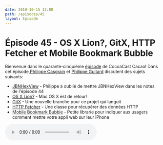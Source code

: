 ```yaml
---
date: 2010-10-15 12:00
path: /episodes/45
layout: Episode
---
```

# Épisode 45 - OS X Lion?, GitX, HTTP Fetcher et Mobile Bookmark Bubble
<p>Bienvenue dans le quarante-cinquième <a href="https://cacaocast.com/media/cacaocast_45.mp3" title="CocoaCast Cacao Episode 45">épisode</a> de CocoaCast Cacao! Dans cet épisode,<a href="http://www.twitter.com/philippec" title="Philippe Casgrain sur Twitter">Philippe Casgrain</a> et <a href="http://www.twitter.com/philippeguitard" title="Philippe Guitard sur Twitter">Philippe Guitard</a> discutent des sujets suivants:</p>
<ul><li><a href="http://www.mactronique.com/showArtMnt.php?type=app&amp;id=32" title="JBNHexView">JBNHexView</a> - Philippe a oublié de mettre JBNHexView dans les notes de l'épisode 44</li>
<li><a href="http://www.macgeneration.com/news/voir/172141/special-event-le-mac-est-de-retour" title="OS X Lion?">OS X Lion?</a> - Mac OS X est de retour!</li>
<li><a href="http://github.com/brotherbard/gitx" title="GitX">GitX</a> - Une nouvelle branche pour ce projet qui languit</li>
<li><a href="http://googlemac.blogspot.com/2010/09/http-fetcher-class-for-mac-os-x-and-ios.html" title="HTTP Fetcher">HTTP Fetcher</a> - Une classe pour récupérer des données HTTP</li>
<li><a href="http://code.google.com/p/mobile-bookmark-bubble/" title="Mobile Bookmark Bubble">Mobile Bookmark Bubble</a> - Petite librarie pour indiquer aux usagers comment mettre votre appli web sur leur iPhone</li>
</ul>
<p><audio controls><source src="https://cacaocast.com/media/cacaocast_45.mp3" type="audio/mpeg"><source src="https://cacaocast.com/media/cacaocast_45.mp3" type="audio/mp4">Votre navigateur ne supporte pas l'élément audio / Your browser does not support the audio element.</audio></p>
